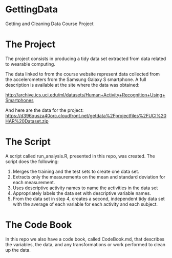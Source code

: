 # GettingData
Getting and Cleaning Data Course Project

# The Project
The project consists in producing a tidy data set extracted from data related to wearable computing.
  
The data linked to from the course website represent data collected from the accelerometers from the Samsung Galaxy S smartphone. A full description is available at the site where the data was obtained:

http://archive.ics.uci.edu/ml/datasets/Human+Activity+Recognition+Using+Smartphones 
  
And here are the data for the project:
https://d396qusza40orc.cloudfront.net/getdata%2Fprojectfiles%2FUCI%20HAR%20Dataset.zip 

# The Script
A script called run_analysis.R, presented in this repo, was created.
The script does the following:
  1. Merges the training and the test sets to create one data set.
  2. Extracts only the measurements on the mean and standard deviation for each measurement. 
  3. Uses descriptive activity names to name the activities in the data set
  4. Appropriately labels the data set with descriptive variable names. 
  5. From the data set in step 4, creates a second, independent tidy data set with the average of each variable for each activity and each subject.

# The Code Book
In this repo we also have a code book, called CodeBook.md, that describes the variables, the data, and any transformations or work performed to clean up the data.